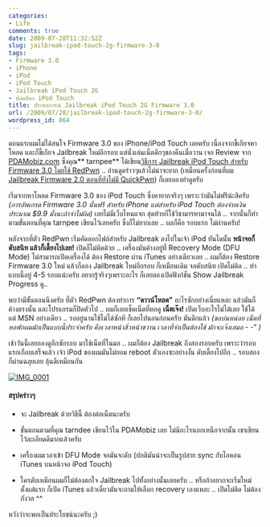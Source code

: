 ```yaml
---
categories:
- Life
comments: true
date: 2009-07-28T11:32:52Z
slug: jailbreak-ipod-touch-2g-firmware-3-0
tags:
- Firmware 3.0
- iPhone
- iPod
- iPod Touch
- Jailbreak iPod Touch 2G
- ปลดล็อก iPod Touch
title: ประสบการณ์ Jailbreak iPod Touch 2G Firmware 3.0
url: /2009/07/28/jailbreak-ipod-touch-2g-firmware-3-0/
wordpress_id: 864
---
```


ตอนแรกผมไม่ได้สนใจ Firmware 3.0 ของ iPhone/iPod Touch เลยครับ เนื่องจากขี้เกียจหาโหลด และก็ขี้เกียจ Jailbreak ใหม่อีกรอบ แต่นั่งเล่นเน็ตดึกๆของคืนเมื่อวาน เจอ Review จาก [PDAMobiz.com](http://www.pdamobiz.com) ซึ่งคุณ** tarnpee** ได้เขียน[วิธีการ Jailbreak iPod Touch สำหรับ Firmware 3.0 โดยใช้ RedPwn](http://pdamobiz.com/forum/forum_posts.asp?TID=232197&PN=1&TPN=1) .. อ่านดูคร่าวๆแล้วไม่น่าจะยาก (เหมือนครั้งก่อนที่ผม [Jailbreak Firmware 2.0 ตอนที่ยังไม่มี QuickPwn](http://www.armno.in.th/20090210/%E0%B8%9B%E0%B8%A3%E0%B8%B0%E0%B8%AA%E0%B8%9A%E0%B8%81%E0%B8%B2%E0%B8%A3%E0%B8%93%E0%B9%8C-jailbreak-ipod-touch-2g)) ก็เลยลองทำดูครับ



เริ่มจากหาโหลด Firmware 3.0 ของ iPod Touch ซึ่งหายากจริงๆ เพราะว่ามันไม่ฟรีน่ะสิครับ _(การอัพเกรด Firmware 3.0 นั้นฟรี สำหรับ iPhone แต่สำหรับ iPod Touch ต้องจ่ายเงินประมาณ $9.9 มั้งนะถ้าจำไม่ผิด)_ เลยไม่มีเว็บไหนแจก สุดท้ายก็ใช้วิชามารหามาจนได้ .. จากนั้นก็ทำตามขั้นตอนที่คุณ tarnpee เขียนไว้เลยครับ ซึ่งก็ไม่ยากเลย .. ผลก็คือ รอบแรก ไม่ผ่านครับ!



หลังจากที่ตัว RedPwn เริ่มคัดลอกไฟล์สำหรับ Jailbreak ลงไปในเจ้า iPod ทันไดนั้น **หน้าจอก็ดับสนิท แล้วก็เดี้ยงไปเลย!** เปิดก็ไม่ติดด้วย .. เครื่องมันค้างอยู่ที่ Recovery Mode (DFU Mode) ไม่สามารถเปิดเครื่องได้ ต้อง Restore ผ่าน iTunes อย่างเดียวเลย .. ผมก็ต้อง Restore Firmware 3.0 ใหม่ แล้วก็ลอง Jailbreak ใหม่อีกรอบ ก็เหมือนเดิม จอดับสนิท เปิดไม่ติด .. ทำแบบนี้อยู่ 4-5 รอบแน่ะครับ อยากรู้จริงๆเพราะอะไร ก็เลยลองเปิดฟังก์ชั่น Show Jailbreak Progress ดู..



พบว่ามีขั้นตอนนึงครับ ที่ตัว RedPwn ต้องทำการ **“ดาวน์โหลด”** อะไรซักอย่างเนี่ยแหละ แล้วมันก็ค้างตรงนั้น และโปรแกรมก็ปิดตัวไป .. ผมก็เลยเช็คเน็ตที่หอดู **เน็ตเจ๊ง!** เปิดเว็บอะไรไม่ได้เลย ใช้ได้แต่ MSN อย่างเดียว .. รออยู่นานใช้ไม่ได้ซักที ก็เลยไปนอนก่อนครับ มันดึกแล้ว _(ขอบ่นหน่อย เน็ตที่หอพักผมมักเป็นแบบนี้ประจำครับ คือเวลาหน้าสิ่วหน้าขวาน เวลาที่จำเป็นต้องใช้ มักจะเจ๊งเสมอ - -“ )_



เช้าวันนี้เลยลองดูอีกซักรอบ มาใช้เน็ตที่ในมอ .. ผมก็ต้อง Jailbreak ถึงสองรอบครับ เพราะว่ารอบแรกเกือบเสร็จแล้ว เจ้า iPod ของผมมันไม่ยอม reboot ตัวเองซะอย่างงั้น ดับเดี้ยงไปอีก .. รอบสองก็ผ่านฉลุยเลย ลุ้นดีเหมือนกัน

[![IMG_0001](http://www.armno.in.th/wp-content/uploads/JailbreakiPodTouch2GFirmware3.0_9B3C/IMG_0001_thumb.png)](http://www.armno.in.th/wp-content/uploads/JailbreakiPodTouch2GFirmware3.0_9B3C/IMG_0001.png)

#### สรุปคร่าวๆ




  * จะ Jailbreak ด้วยวิธีนี้ ต้องต่อเน็ตนะครับ

  * ขั้นตอนตามที่คุณ tarndee เขียนไว้ใน PDAMobiz เลย ไม่มีอะไรนอกเหนือจากนั้น เขาเขียนไว้ละเอียดดีมากแล้วครับ

  * เครื่องผมเวลาเข้า DFU Mode จอมันจะดับ (ปกติมันน่าจะเป็นรูปสาย sync กับไอคอน iTunes บนหน้าจอ iPod Touch)

  * ใครดับเหมือนผมก็ไม่ต้องตกใจ Jailbreak ไปทั้งอย่างนั้นเลยครับ .. หรือถ้าอยากจะเริ่มใหม่ตั้งแต่แรก ก็เปิด iTunes แล้วเดี๋ยวมันจะถามให้เลือก recovery เองแหละ .. เปิดไม่ติด ไม่ต้องกังวล ^^


หวังว่าจะพอเป็นประโยชน์นะครับ ;)
